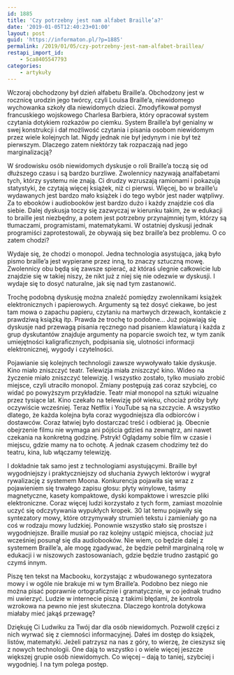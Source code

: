 ```yaml
---
id: 1885
title: 'Czy potrzebny jest nam alfabet Braille’a?'
date: '2019-01-05T12:40:23+01:00'
layout: post
guid: 'https://informaton.pl/?p=1885'
permalink: /2019/01/05/czy-potrzebny-jest-nam-alfabet-braillea/
restapi_import_id:
    - 5ca8405547793
categories:
    - artykuły
---
```


Wczoraj obchodzony był dzień alfabetu Braille’a. Obchodzony jest w rocznicę urodzin jego twórcy, czyli Louisa Braille’a, niewidomego wychowanka szkoły dla niewidomych dzieci. Zmodyfikował pomysł francuskiego wojskowego Charlesa Barbiera, który opracował system czytania dotykiem rozkazów po ciemku. System Braille’a był genialny w swej konstrukcji i dał możliwość czytania i pisania osobom niewidomym przez wiele kolejnych lat. Nigdy jednak nie był jedynym i nie był też pierwszym. Dlaczego zatem niektórzy tak rozpaczają nad jego marginalizacją?

W środowisku osób niewidomych dyskusje o roli Braille’a toczą się od dłuższego czasu i są bardzo burzliwe. Zwolennicy nazywają analfabetami tych, którzy systemu nie znają. Ci drudzy wzruszają ramionami i pokazują statystyki, że czytają więcej książek, niż ci pierwsi. Więcej, bo w braille’u wydawanych jest bardzo mało książek i do tego wybór jest nader wątpliwy. Za to ebooków i audiobooków jest bardzo dużo i każdy znajdzie coś dla siebie. Dalej dyskusja toczy się zazwyczaj w kierunku takim, że w edukacji to braille jest niezbędny, a potem jest potrzebny przynajmniej tym, którzy są tłumaczami, programistami, matematykami. W ostatniej dyskusji jednak programiści zaprotestowali, że obywają się bez braille’a bez problemu. O co zatem chodzi?

Wydaje się, że chodzi o monopol. Jedna technologia asystująca, jaką było pismo braille’a jest wypierane przez inną, to znaczy sztuczną mowę. Zwolennicy obu będą się zawsze spierać, aż któraś ulegnie całkowicie lub znajdzie się w takiej niszy, że nikt już z niej się nie odezwie w dyskusji. I wydaje się to dosyć naturalne, jak się nad tym zastanowić.

Trochę podobną dyskusję można znaleźć pomiędzy zwolennikami książek elektronicznych i papierowych. Argumenty są też dosyć ciekawe, bo jest tam mowa o zapachu papieru, czytaniu na martwych drzewach, kontakcie z prawdziwą książką itp. Prawda że trochę to podobne… Już pojawiają się dyskusje nad przewagą pisania ręcznego nad pisaniem klawiaturą i każda z grup dyskutantów znajduje argumenty na poparcie swoich tez, w tym zanik umiejętności kaligraficznych, podpisania się, ulotności informacji elektronicznej, wygody i czytelności.

Pojawianie się kolejnych technologii zawsze wywoływało takie dyskusje. Kino miało zniszczyć teatr. Telewizja miała zniszczyć kino. Wideo na życzenie miało zniszczyć telewizję. I wszystko zostało, tylko musiało zrobić miejsce, czyli utraciło monopol. Zmiany postępują zaś coraz szybciej, co widać po powyższym przykładzie. Teatr miał monopol na sztuki wizualne przez tysiące lat. Kino czekało na telewizję pół wieku, chociaż próby były oczywiście wcześniej. Teraz Netflix i YouTube są na szczycie. A wszystko dlatego, że każda kolejna była coraz wygodniejsza dla odbiorców i dostawców. Coraz łatwiej było dostarczać treść i odbierać ją. Obecnie obejrzenie filmu nie wymaga ani pójścia gdzieś na zewnątrz, ani nawet czekania na konkretną godzinę. Pstryk! Oglądamy sobie film w czasie i miejscu, gdzie mamy na to ochotę. A jednak czasem chodzimy też do teatru, kina, lub włączamy telewizję.

I dokładnie tak samo jest z technologiami asystującymi. Braille był wygodniejszy i praktyczniejszy od słuchania żywych lektorów i wygrał rywalizację z systemem Moona. Konkurencja pojawiła się wraz z pojawieniem się trwałego zapisu głosu: płyty winylowe, taśmy magnetyczne, kasety kompaktowe, dyski kompaktowe i wreszcie pliki elektroniczne. Coraz więcej ludzi korzystało z tych form, zamiast mozolnie uczyć się odczytywania wypukłych kropek. 30 lat temu pojawiły się syntezatory mowy, które otrzymywały strumień tekstu i zamieniały go na coś w rodzaju mowy ludzkiej. Ponownie wszystko stało się prostsze i wygodniejsze. Braille musiał po raz kolejny ustąpić miejsca, chociaż już wcześniej posunął się dla audiobooków. Nie wiem, co będzie dalej z systemem Braille’a, ale mogę zgadywać, że będzie pełnił marginalną rolę w edukacji i w niszowych zastosowaniach, gdzie będzie trudno zastąpić go czymś innym.

Piszę ten tekst na Macbooku, korzystając z wbudowanego syntezatora mowy i w ogóle nie brakuje mi w tym Braille’a. Podobno bez niego nie można pisać poprawnie ortograficznie i gramatycznie, w co jednak trudno mi uwierzyć. Ludzie w internecie piszą z takimi błędami, że kontrola wzrokowa na pewno nie jest skuteczna. Dlaczego kontrola dotykowa miałaby mieć jakąś przewagę?

Dziękuję Ci Ludwiku za Twój dar dla osób niewidomych. Pozwolił części z nich wyrwać się z ciemności informacyjnej. Dałeś im dostęp do książek, listów, matematyki. Jeżeli patrzysz na nas z góry, to wierzę, że cieszysz się z nowych technologii. One dają to wszystko i o wiele więcej jeszcze większej grupie osób niewidomych. Co więcej – dają to taniej, szybciej i wygodniej. I na tym polega postęp.